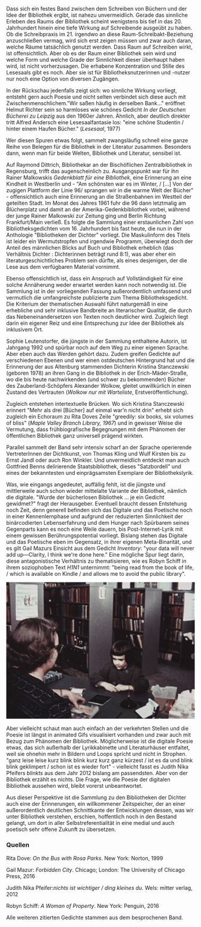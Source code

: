 Dass sich ein festes Band zwischen dem Schreiben von Büchern und der
Idee der Bibliothek ergibt, ist nahezu unvermeidlich. Gerade das
sinnliche Erleben des Raums der Bibliothek scheint wenigstens bis tief
in das 20. Jahrhundert hinein eine tiefe Wirkung auf Schreibende
ausgeübt zu haben. Ob die Schreibpraxis im 21. irgendwo an diese
Raum-Schreibakt-Beziehung anzuschließen vermag, wird sich erst zeigen
müssen und zwar auch daran, welche Räume tatsächlich genutzt werden.
Dass Raum auf Schreiben wirkt, ist offensichtlich. Aber ob es der Raum
einer Bibliothek sein wird und welche Form und welche Grade der
Sinnlichkeit dieser überhaupt haben wird, ist nicht vorherzusagen. Die
erhabene Konzentration und Stille des Lesesaals gibt es noch. Aber sie
ist für Bibliotheksnutzerinnen und -nutzer nur noch eine Option von
diversen Zugängen.

In der Rückschau jedenfalls zeigt sich: wo sinnliche Wirkung vorliegt,
entsteht gern auch Poesie und nicht selten verbindet sich diese auch mit
Zwischenmenschlichem."Wir saßen häufig in derselben Bank…" eröffnet
Helmut Richter sein so harmloses wie schönes Gedicht *In der Deutschen
Bücherei zu Leipzig* aus den 1960er Jahren. Ähnlich, aber deutlich
direkter tritt Alfred Andersch eine Lesesaalfantasie los: "eine schöne
Studentin / hinter einem Haufen Bücher." (*Lesesaal*, 1977)

Wer diesen Spuren etwas folgt, sammelt zwangsläufig schnell eine ganze
Reihe von Belegen für die Bibliothek in der Literatur zusammen.
Besonders dann, wenn man für beide Welten, Bibliothek und Literatur,
sensibel ist.

Auf Raymond Dittrich, Bibliothekar an der Bischöflichen
Zentralbibliothek in Regensburg, trifft das augenscheinlich zu.
Ausgangspunkt war für ihn Rainer Malkowskis *Gedenkblatt für eine
Bibliothek*, eine Erinnerung an eine Kindheit in Westberlin und - "Am
schönsten war es im Winter, / \[...\] Von der zugigen Plattform der
Linie 96/ sprangen wir in die warme Welt der Bücher" - offensichtlich
auch eine Erinnerung an die Straßenbahnen im Westteil der geteilten
Stadt. Im Monat des Jahres 1961 fuhr die 96 dann letztmalig am
Blücherplatz und damit an der Amerika-Gedenkbibliothek vorbei, während
der junge Rainer Malkowski zur Zeitung ging und Berlin Richtung
Frankfurt/Main verließ. Es folgte die Sammlung einer erstaunlichen Zahl
von Bibliotheksgedichten vom 16. Jahrhundert bis fast heute, die nun in
der Anthologie "Bibliotheken der Dichter" vorliegt. Die Maskulinform des
Titels ist leider ein Wermutstropfen und irgendwie Programm, überwiegt
doch der Anteil des männlichen Blicks auf Buch und Bibliothek erheblich
(das Verhältnis Dichter : Dichterinnen beträgt rund 8:1), was aber eher
ein literaturgeschichtliches Problem sein dürfte, als eines desjenigen,
der die Lese aus dem verfügbaren Material vornimmt.

Ebenso offensichtlich ist, dass ein Anspruch auf Vollständigkeit für
eine solche Annäherung weder erwartet werden kann noch notwendig ist.
Die Sammlung ist in der vorliegenden Fassung außerordentlich umfassend
und vermutlich die umfangreichste publizierte zum Thema
Bibliotheksgedicht. Die Kriterium der thematischen Auswahl führt
naturgemäß in eine erhebliche und sehr inklusive Bandbreite an
literarischer Qualität, die durch das Nebeneinandersetzen von Texten
noch deutlicher wird. Zugleich liegt darin ein eigener Reiz und eine
Entsprechung zur Idee der Bibliothek als inklusivem Ort.

Sophie Leutenstorfer, die jüngste in der Sammlung enthaltene Autorin,
ist Jahrgang 1992 und spürbar noch auf dem Weg zu einer eigenen Sprache.
Aber eben auch das Werden gehört dazu. Zudem greifen Gedichte auf
verschiedenen Ebenen und wer einen ostdeutschen Hintergrund hat und die
Erinnerung der aus Altenburg stammenden Dichterin Kristina Stanczewski
(geboren 1978) an ihren Gang in die Bibliothek in der
Erich-Mäder-Straße, wo die bis heute nachwirkenden (und schwer zu
bekommenden) Bücher des Zauberland-Schöpfers Alexander Wolkow, gleitet
unwillkürlich in einen Zustand des Vertrauten (*Wolkow nur mit
Warteliste*, Erstveröffentlichung).

Zugleich entstehen intertextuelle Brücken. Wo sich Kristina Stanczewski
erinnert "Mehr als drei \[Bücher\] auf einmal war’n nicht drin" erhebt
sich zugleich ein Echoraum zu Rita Doves Zeile "greedily: six books, six
volumes of bliss" (*Maple Valley Branch Library, 1967*) und in gewisser
Weise die Vermutung, dass frühbiografische Begegnungen mit dem Phänomen
der öffentlichen Bibliothek ganz universell prägend wirkten.

Parallel sammelt der Band sehr intensiv scharf an der Sprache
operierende VertreterInnen der Dichtkunst, von Thomas Kling und Wulf
Kirsten bis zu Ernst Jandl oder auch Ron Winkler. Und unvermeidlich
entdeckt man auch Gottfried Benns delirierende Staatsbibliothek, dieses
"Satzbordell" und eines der bekanntesten und einprägsamsten Exemplare
der Bibliothekslyrik.

Was, wie eingangs angedeutet, auffällig fehlt, ist die jüngste und
mittlerweile auch schon wieder mittelalte Variante der Bibliothek,
nämlich die digitale. "Wurde der bücherlosen Bibliothek … je ein Gedicht
gewidmet?" fragt der Herausgeber. Eventuell braucht dessen Entstehung
noch Zeit, denn generell befinden sich das Digitale und das Poetische
noch in einer Kennenlernphase und aufgrund der reduzierten Sinnlichkeit
der binärcodierten Lebenserfahrung und dem Hunger nach Spürbarem seines
Gegenparts kann es noch eine Weile dauern, bis Post-Internet-Lyrik mit
einem gewissen Berührungspotential vorliegt. Bislang stehen das Digitale
und das Poetische eben im Gegensatz, in ihrer eigenen Meta-Binarität,
und es gilt Gail Mazurs Einsicht aus dem Gedicht *Inventory*: "your data
will never add up—Clarity, I think we're done here." Eine mögliche Spur
liegt darin, diese antagonistische Verhältnis zu thematisieren, wie es
Robyn Schiff in ihrem soziophoben Text *H1N1* unternimmt: "being read
from the book of life, / which is available on Kindle / and allows me to
avoid the public library".

![THE DAY BOOKS WENT BLANK. Quelle: <https://giphy.com/gifs/usnationalarchives-vintage-l0HlSF89is7bCAjte>, Katalognachweis: <https://catalog.archives.gov/id/52738>](img/abbildung.png)

Aber vielleicht schaut man auch einfach an der verkehrten Stellen und
die Poesie ist längst in animated Gifs visualisiert vorhanden und zwar
auch mit Bezug zum Phänomen der Bibliothek. Möglicherweise ist die
digitale Poesie etwas, das sich außerhalb der Lyrikkabinette und
Literaturhäuser entfaltet, weil sie ohnehin mehr in Bildern und Loops
spricht und nicht in Strophen. "ganz leise leise kurz blink blink kurz
kurz ganz kürzest / ist es da und blink blink geklimpert / schon ist es
wieder fort" - vielleicht fasst es Judith Nika Pfeifers *blinkts* aus
dem Jahr 2012 bislang am passendsten. Aber von der Bibliothek erzählt es
nichts. Die Frage, wie die Poesie der digitalen Bibliothek aussehen
wird, bleibt vorerst unbeantwortet.

Aus dieser Perspektive ist die Sammlung zu den Bibliotheken der Dichter
auch eine der Erinnerungen, ein willkommener Zeitspeicher, der an einer
außerordentlich deutlichen Schnittkante der Entwicklungen dessen, was
wir unter Bibliothek verstehen, erschien, hoffentlich noch in den
Bestand gelangt, um dort in aller Selbstreferentialität in eine medial
und auch poetisch sehr offene Zukunft zu übersetzen.

### Quellen

Rita Dove: *On the Bus with Rosa Parks*. New York: Norton, 1999

Gail Mazur: *Forbidden City*. Chicago; London: The University of Chicago
Press, 2016

Judith Nika Pfeifer:*nichts ist wichtiger / ding kleines du*. Wels:
mitter verlag, 2012

Robyn Schiff: *A Woman of Property*. New York: Penguin, 2016

Alle weiteren zitierten Gedichte stammen aus dem besprochenen Band.
